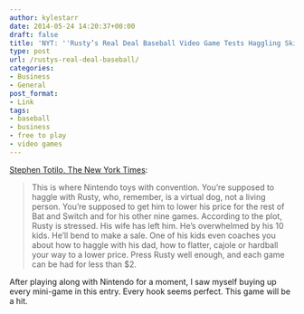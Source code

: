 ```yaml
---
author: kylestarr
date: 2014-05-24 14:20:37+00:00
draft: false
title: 'NYT: ''Rusty’s Real Deal Baseball Video Game Tests Haggling Skills'''
type: post
url: /rustys-real-deal-baseball/
categories:
- Business
- General
post_format:
- Link
tags:
- baseball
- business
- free to play
- video games
---
```


[Stephen Totilo, The New York Times](http://nytimes.com/2014/05/24/arts/video-games/rustys-real-deal-baseball-video-game-tests-haggling-skills.html):


<blockquote>This is where Nintendo toys with convention. You’re supposed to haggle with Rusty, who, remember, is a virtual dog, not a living person. You’re supposed to get him to lower his price for the rest of Bat and Switch and for his other nine games. According to the plot, Rusty is stressed. His wife has left him. He’s overwhelmed by his 10 kids. He’ll bend to make a sale. One of his kids even coaches you about how to haggle with his dad, how to flatter, cajole or hardball your way to a lower price. Press Rusty well enough, and each game can be had for less than $2.</blockquote>


After playing along with Nintendo for a moment, I saw myself buying up every mini-game in this entry. Every hook seems perfect. This game will be a hit.
